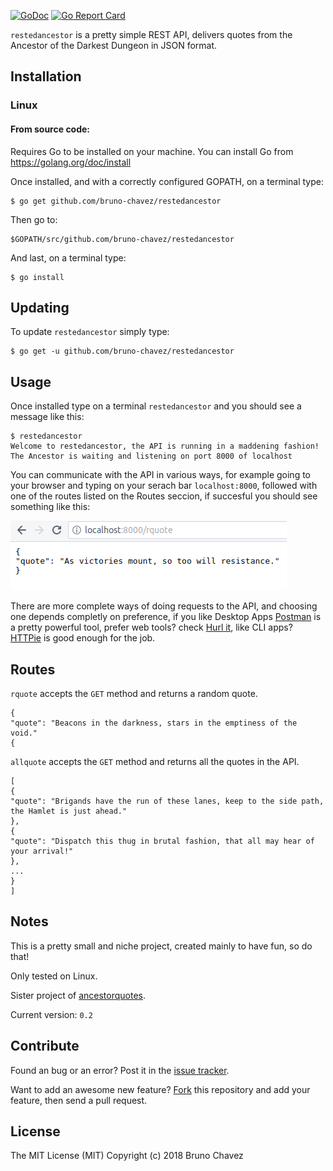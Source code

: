 [![GoDoc](https://godoc.org/github.com/bruno-chavez/restedancestor?status.svg)](https://godoc.org/github.com/bruno-chavez/restedancestor)
[![Go Report Card](https://goreportcard.com/badge/github.com/bruno-chavez/restedancestor)](https://goreportcard.com/report/github.com/bruno-chavez/restedancestor)

`restedancestor` is a pretty simple REST API, delivers quotes from the Ancestor of the Darkest Dungeon in JSON format.

## Installation

### Linux

#### From source code:

Requires Go to be installed on your machine. You can install Go from
https://golang.org/doc/install

Once installed, and with a correctly configured GOPATH, on a terminal type:

```
$ go get github.com/bruno-chavez/restedancestor
```

Then go to:

```
$GOPATH/src/github.com/bruno-chavez/restedancestor
```

And last, on a terminal type:

```
$ go install
```

## Updating

To update `restedancestor` simply type:

```
$ go get -u github.com/bruno-chavez/restedancestor
```

## Usage

Once installed type on a terminal `restedancestor` and you should see a message like this:

```
$ restedancestor
Welcome to restedancestor, the API is running in a maddening fashion!
The Ancestor is waiting and listening on port 8000 of localhost
```

You can communicate with the API in various ways, for example going to your browser and typing on your serach bar `localhost:8000`, followed with one of the routes listed on the Routes seccion, if succesful you should see something like this:

![browser image](assets/images/browserImage.png)

There are more complete ways of doing requests to the API, and choosing one depends completly on preference, if you like Desktop Apps [Postman](https://www.getpostman.com/) is a pretty powerful tool, prefer web tools? check [Hurl it](https://www.hurl.it/), like CLI apps? [HTTPie](https://httpie.org/) is good enough for the job.

## Routes

`rquote` accepts the `GET` method and returns a random quote.

```
{
"quote": "Beacons in the darkness, stars in the emptiness of the void."
{
```

`allquote` accepts the `GET` method and returns all the quotes in the API.

```
[
{
"quote": "Brigands have the run of these lanes, keep to the side path, the Hamlet is just ahead."
},
{
"quote": "Dispatch this thug in brutal fashion, that all may hear of your arrival!"
},
...
}
]
```

## Notes

This is a pretty small and niche project, created mainly to have fun,
so do that!

Only tested on Linux.

Sister project of [ancestorquotes](https://github.com/bruno-chavez/ancestorquotes).

Current version: `0.2`

## Contribute

Found an bug or an error? Post it in the [issue tracker](https://github.com/bruno-chavez/ancestorquotes/issues).

Want to add an awesome new feature? [Fork](https://github.com/bruno-chavez/ancestorquotes/fork) this repository and add your feature, then send a pull request.

## License
The MIT License (MIT)
Copyright (c) 2018 Bruno Chavez
